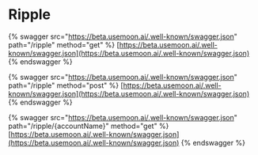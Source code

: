 # Ripple

{% swagger src="https://beta.usemoon.ai/.well-known/swagger.json" path="/ripple" method="get" %}
[https://beta.usemoon.ai/.well-known/swagger.json](https://beta.usemoon.ai/.well-known/swagger.json)
{% endswagger %}

{% swagger src="https://beta.usemoon.ai/.well-known/swagger.json" path="/ripple" method="post" %}
[https://beta.usemoon.ai/.well-known/swagger.json](https://beta.usemoon.ai/.well-known/swagger.json)
{% endswagger %}

{% swagger src="https://beta.usemoon.ai/.well-known/swagger.json" path="/ripple/{accountName}" method="get" %}
[https://beta.usemoon.ai/.well-known/swagger.json](https://beta.usemoon.ai/.well-known/swagger.json)
{% endswagger %}

